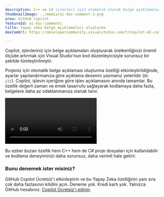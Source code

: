 ```yaml
---
description: C++ ve C# işlevleri için otomatik olarak belge açıklamaları oluşturun.
thumbnailImage: ../media/ai-doc-comment-2.png
area: GitHub Copilot
featureId: ai-doc-comments
title: Yapay zeka belge açıklamaları oluşturma
devComUrl: https://developercommunity.visualstudio.com/t/Copilot-AI-comment-generation-on-method/10744262

---
```



Copilot, işlevleriniz için belge açıklamaları oluşturarak üretkenliğinizi önemli ölçüde artırmak için Visual Studio'nun kod düzenleyicisiyle sorunsuz bir şekilde tümleştirilmiştir.

Projeniz için otomatik belge açıklaması oluşturma özelliği etkinleştirildiğinde, ayarlar yapılandırmanıza göre açıklama desenini yazmanız yeterlidir (ör. `///`). Copilot, işlevin içeriğine göre işlev açıklamasını anında tamamlar. Bu özellik değerli zaman ve emek tasarrufu sağlayarak kodlamaya daha fazla, belgelere daha az odaklanmanıza olanak tanır.

![Yapay zeka belge açıklamaları](../media/ai-doc-comments-2.mp4)

Bu ezber bozan özellik hem C++ hem de C# proje dosyaları için kullanılabilir ve kodlama deneyiminizi daha sorunsuz, daha verimli hale getirir.

### Bunu denemek ister misiniz?
GitHub Copilot Ücretsiz'i etkinleştirin ve bu Yapay Zeka özelliğinin yanı sıra çok daha fazlasının kilidini açın.
Deneme yok. Kredi kartı yok. Yalnızca GitHub hesabınız. [Copilot Ücretsiz'i edinin](https://github.com/settings/copilot).
